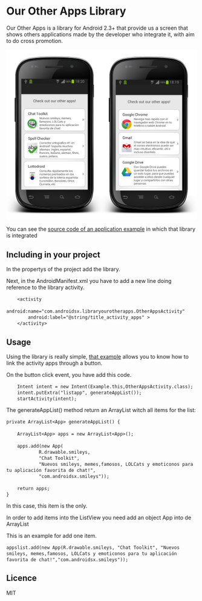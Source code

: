 Our Other Apps Library
==============

Our Other Apps is a library for Android 2.3+ that provide us a screen that shows others applications made by the developer who integrate it, with aim to do cross promotion.

[![img1](https://raw.githubusercontent.com/androidsx/our-other-apps/master/images-readme/readmephoto.png)]()

You can see the <a href="https://github.com/androidsx/our-other-apps/tree/master/sample-project">source code of an application example</a> in which that library is integrated

Including in your project
-------------------------

In the propertys of the project add the library. 

Next, in the AndroidManifest.xml you have to add a new line doing reference to the library activity.

        <activity
            android:name="com.androidsx.libraryourotherapps.OtherAppsActivity"
            android:label="@string/title_activity_apps" >
        </activity>
        


Usage
-------------------------

Using the library is really simple, <a href="https://github.com/androidsx/our-other-apps/blob/master/sample-project/src/com/androidsx/sampleproject/Example.java">that example</a> allows you to know how to link the activity apps through a button.

On the button click event, you have add this code.

        Intent intent = new Intent(Example.this,OtherAppsActivity.class);
		intent.putExtra("listapp", generateAppList());
		startActivity(intent);


The generateAppList() method return an ArrayList<App> witch all items for the list:

	private ArrayList<App> generateAppList() {

		ArrayList<App> apps = new ArrayList<App>();

		apps.add(new App(
				R.drawable.smileys,
				"Chat Toolkit",
				"Nuevos smileys, memes,famosos, LOLCats y emoticonos para tu aplicación favorita de chat!",
				"com.androidsx.smileys"));
				
		return apps;
	}
	
In this case, this item is the only.

In order to add items into the ListView you need add an object App into de ArrayList<App>

This is an example for add one item.

    appslist.add(new App(R.drawable.smileys, "Chat Toolkit", "Nuevos smileys, memes,famosos, LOLCats y emoticonos para tu aplicación favorita de chat!","com.androidsx.smileys"));



Licence
-------------------------

MIT

